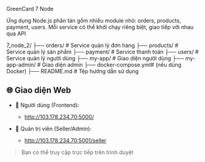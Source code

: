 GreenCard 7 Node

Ứng dụng Node.js phân tán gồm nhiều module nhỏ: orders, products, payment, users. Mỗi service có thể khởi chạy riêng biệt, giao tiếp với nhau qua API

7_node_2/
├── orders/           # Service quản lý đơn hàng
├── products/         # Service quản lý sản phẩm
├── payment/          # Service thanh toán
├── users/            # Service quản lý người dùng
├── my-app/           # Giao diện người dùng
├── my-app-admin/     # Giao diện admin
├── docker-compose.yml# (nếu dùng Docker)
├── README.md         # Tệp hướng dẫn sử dụng


## 🌐 Giao diện Web

- 🧑 Người dùng (Frontend):
  - http://103.178.234.70:5000/

- 🛒 Quản trị viên (Seller/Admin):
  - http://103.178.234.70:5001/seller

> Bạn có thể truy cập trực tiếp trên trình duyệt
